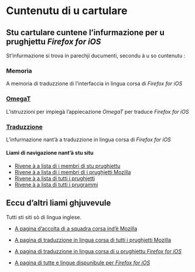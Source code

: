 # Cuntenutu di u cartulare

## Stu cartulare cuntene l’infurmazione per u prughjettu _Firefox for iOS_

St’infurmazione si trova in parechji ducumenti, secondu à u so cuntenutu :

### __Memoria__
A memoria di traduzzione di l’interfaccia in lingua corsa di _Firefox for iOS_

### [__OmegaT__](OmegaT.md)
L’istruzzioni per impiegà l’appiecazione _OmegaT_ per traduce _Firefox for iOS_

### [__Traduzzione__](Traduzzione.md)
L’infurmazione nant’à a traduzzione in lingua corsa di _Firefox for iOS_

#### Liami di navigazione nant’à stu situ
- [Rivene à a lista di i membri di stu prughjettu](./)
- [Rivene à a lista di i membri di i prughjetti Mozilla](../)
- [Rivene à a lista di tutti i prughjetti](../../)
- [Rivene à a lista di tutti i prugrammi](../../../../../#readme)

## Eccu d’altri liami ghjuvevule
Tutti sti siti sò di lingua inglese.

- [A pagina d’accolta di a squadra corsa ind’è Mozilla](https://pontoon.mozilla.org/co/info/)

- [A pagina di traduzzione in lingua corsa di tutti i prughjetti Mozilla](https://pontoon.mozilla.org/co/)

- [A pagina di traduzzione in lingua corsa di u prughjettu _Firefox for iOS_](https://pontoon.mozilla.org/co/firefox-for-ios/)

- [A pagina di tutte e lingue dispunibule per _Firefox for iOS_](https://pontoon.mozilla.org/projects/firefox-for-ios/)
